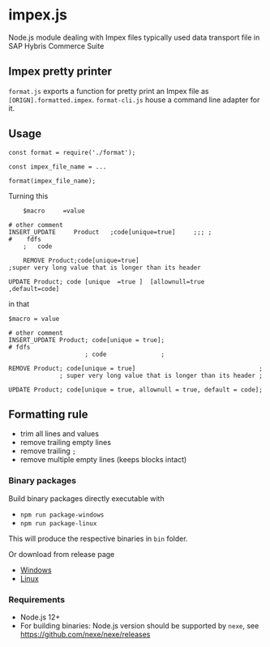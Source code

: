 # impex.js
Node.js module dealing with Impex files typically used data transport file in SAP Hybris Commerce Suite

## Impex pretty printer

`format.js` exports a function for pretty print an Impex file as `[ORIGN].formatted.impex`. `format-cli.js` house a command line adapter for it.

## Usage
```
const format = require('./format');

const impex_file_name = ...

format(impex_file_name);
```

Turning this
```
    $macro     =value

# other comment
INSERT_UPDATE     Product   ;code[unique=true]     ;;; ;
#    fdfs
    ;   code

    REMOVE Product;code[unique=true]
;super very long value that is longer than its header

UPDATE Product; code [unique  =true ]  [allownull=true    ,default=code]

```

in that
```
$macro = value

# other comment
INSERT_UPDATE Product; code[unique = true]; 
# fdfs
                     ; code               ; 

REMOVE Product; code[unique = true]                                  ; 
              ; super very long value that is longer than its header ; 

UPDATE Product; code[unique = true, allownull = true, default = code]; 

```

## Formatting rule

* trim all lines and values
* remove trailing empty lines
* remove trailing `;`
* remove multiple empty lines (keeps blocks intact)

### Binary packages

Build binary packages directly executable with

* `npm run package-windows`
* `npm run package-linux`

This will produce the respective binaries in `bin` folder.

Or download from release page

* [Windows](https://github.com/klaushauschild1984/impex.js/releases/download/v1.0.0/format-impex.exe)
* [Linux](https://github.com/klaushauschild1984/impex.js/releases/download/v1.0.0/format-impex)

### Requirements
* Node.js 12+
* For building binaries: Node.js version should be supported by `nexe`, see https://github.com/nexe/nexe/releases